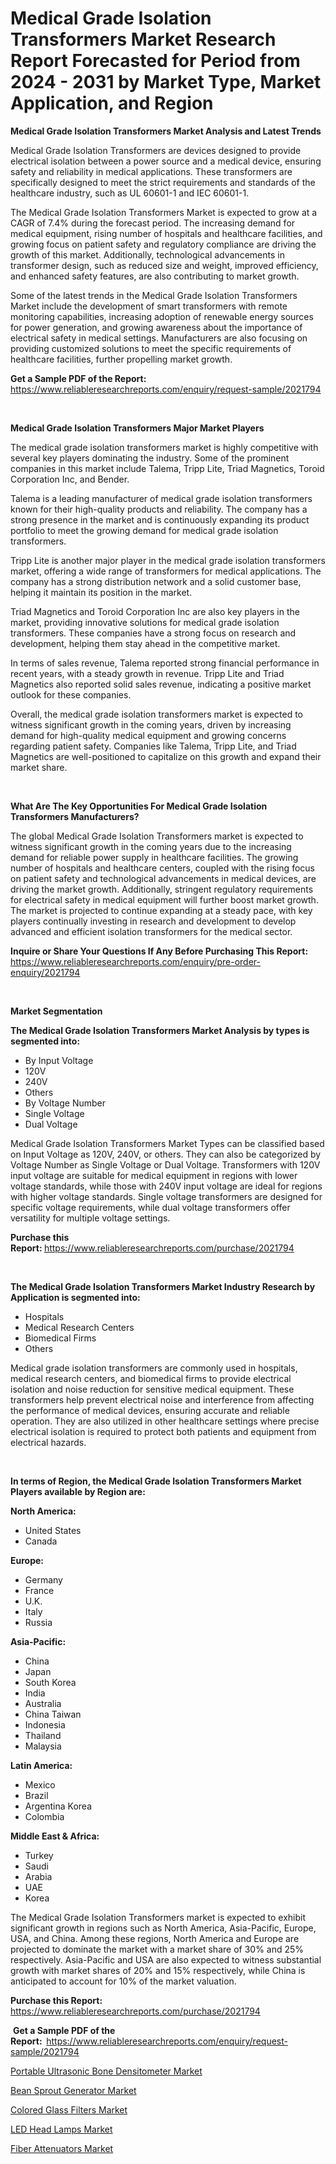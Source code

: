 <p><h1>Medical Grade Isolation Transformers Market Research Report Forecasted for Period from 2024 -  2031 by Market Type, Market Application, and Region</h1></p><p><strong>Medical Grade Isolation Transformers Market Analysis and Latest Trends</strong></p>
<p><p>Medical Grade Isolation Transformers are devices designed to provide electrical isolation between a power source and a medical device, ensuring safety and reliability in medical applications. These transformers are specifically designed to meet the strict requirements and standards of the healthcare industry, such as UL 60601-1 and IEC 60601-1.</p><p>The Medical Grade Isolation Transformers Market is expected to grow at a CAGR of 7.4% during the forecast period. The increasing demand for medical equipment, rising number of hospitals and healthcare facilities, and growing focus on patient safety and regulatory compliance are driving the growth of this market. Additionally, technological advancements in transformer design, such as reduced size and weight, improved efficiency, and enhanced safety features, are also contributing to market growth.</p><p>Some of the latest trends in the Medical Grade Isolation Transformers Market include the development of smart transformers with remote monitoring capabilities, increasing adoption of renewable energy sources for power generation, and growing awareness about the importance of electrical safety in medical settings. Manufacturers are also focusing on providing customized solutions to meet the specific requirements of healthcare facilities, further propelling market growth.</p></p>
<p><strong>Get a Sample PDF of the Report:&nbsp;</strong> <a href="https://www.reliableresearchreports.com/enquiry/request-sample/2021794">https://www.reliableresearchreports.com/enquiry/request-sample/2021794</a></p>
<p>&nbsp;</p>
<p><strong>Medical Grade Isolation Transformers Major Market Players</strong></p>
<p><p>The medical grade isolation transformers market is highly competitive with several key players dominating the industry. Some of the prominent companies in this market include Talema, Tripp Lite, Triad Magnetics, Toroid Corporation Inc, and Bender. </p><p>Talema is a leading manufacturer of medical grade isolation transformers known for their high-quality products and reliability. The company has a strong presence in the market and is continuously expanding its product portfolio to meet the growing demand for medical grade isolation transformers.</p><p>Tripp Lite is another major player in the medical grade isolation transformers market, offering a wide range of transformers for medical applications. The company has a strong distribution network and a solid customer base, helping it maintain its position in the market.</p><p>Triad Magnetics and Toroid Corporation Inc are also key players in the market, providing innovative solutions for medical grade isolation transformers. These companies have a strong focus on research and development, helping them stay ahead in the competitive market.</p><p>In terms of sales revenue, Talema reported strong financial performance in recent years, with a steady growth in revenue. Tripp Lite and Triad Magnetics also reported solid sales revenue, indicating a positive market outlook for these companies.</p><p>Overall, the medical grade isolation transformers market is expected to witness significant growth in the coming years, driven by increasing demand for high-quality medical equipment and growing concerns regarding patient safety. Companies like Talema, Tripp Lite, and Triad Magnetics are well-positioned to capitalize on this growth and expand their market share.</p></p>
<p>&nbsp;</p>
<p><strong>What Are The Key Opportunities For Medical Grade Isolation Transformers Manufacturers?</strong></p>
<p><p>The global Medical Grade Isolation Transformers market is expected to witness significant growth in the coming years due to the increasing demand for reliable power supply in healthcare facilities. The growing number of hospitals and healthcare centers, coupled with the rising focus on patient safety and technological advancements in medical devices, are driving the market growth. Additionally, stringent regulatory requirements for electrical safety in medical equipment will further boost market growth. The market is projected to continue expanding at a steady pace, with key players continually investing in research and development to develop advanced and efficient isolation transformers for the medical sector.</p></p>
<p><strong>Inquire or Share Your Questions If Any Before Purchasing This Report:</strong> <a href="https://www.reliableresearchreports.com/enquiry/pre-order-enquiry/2021794">https://www.reliableresearchreports.com/enquiry/pre-order-enquiry/2021794</a></p>
<p>&nbsp;</p>
<p><strong>Market Segmentation</strong></p>
<p><strong>The Medical Grade Isolation Transformers Market Analysis by types is segmented into:</strong></p>
<p><ul><li>By Input Voltage</li><li>120V</li><li>240V</li><li>Others</li><li>By Voltage Number</li><li>Single Voltage</li><li>Dual Voltage</li></ul></p>
<p><p>Medical Grade Isolation Transformers Market Types can be classified based on Input Voltage as 120V, 240V, or others. They can also be categorized by Voltage Number as Single Voltage or Dual Voltage. Transformers with 120V input voltage are suitable for medical equipment in regions with lower voltage standards, while those with 240V input voltage are ideal for regions with higher voltage standards. Single voltage transformers are designed for specific voltage requirements, while dual voltage transformers offer versatility for multiple voltage settings.</p></p>
<p><strong>Purchase this Report:&nbsp;</strong><a href="https://www.reliableresearchreports.com/purchase/2021794">https://www.reliableresearchreports.com/purchase/2021794</a></p>
<p>&nbsp;</p>
<p><strong>The Medical Grade Isolation Transformers Market Industry Research by Application is segmented into:</strong></p>
<p><ul><li>Hospitals</li><li>Medical Research Centers</li><li>Biomedical Firms</li><li>Others</li></ul></p>
<p><p>Medical grade isolation transformers are commonly used in hospitals, medical research centers, and biomedical firms to provide electrical isolation and noise reduction for sensitive medical equipment. These transformers help prevent electrical noise and interference from affecting the performance of medical devices, ensuring accurate and reliable operation. They are also utilized in other healthcare settings where precise electrical isolation is required to protect both patients and equipment from electrical hazards.</p></p>
<p>&nbsp;</p>
<p><strong>In terms of Region, the Medical Grade Isolation Transformers Market Players available by Region are:</strong></p>
<p>
    <p> <strong> North America: </strong>
        <ul>
            <li>United States</li>
            <li>Canada</li>
        </ul>
        </p> 
    <p> <strong> Europe: </strong>
        <ul>
            <li>Germany</li>
            <li>France</li>
            <li>U.K.</li>
            <li>Italy</li>
            <li>Russia</li>
        </ul>
        </p> 
    <p> <strong> Asia-Pacific: </strong>
        <ul>
            <li>China</li>
            <li>Japan</li>
            <li>South Korea</li>
            <li>India</li>
            <li>Australia</li>
            <li>China Taiwan</li>
            <li>Indonesia</li>
            <li>Thailand</li>
            <li>Malaysia</li>
        </ul>
        </p> 
    <p> <strong> Latin America: </strong>
        <ul>
            <li>Mexico</li>
            <li>Brazil</li>
            <li>Argentina Korea</li>
            <li>Colombia</li>
        </ul>
        </p> 
    <p> <strong> Middle East & Africa: </strong>
        <ul>
            <li>Turkey</li>
            <li>Saudi</li>
            <li>Arabia</li>
            <li>UAE</li>
            <li>Korea</li>
        </ul>
    </p>
    </p>
<p><p>The Medical Grade Isolation Transformers market is expected to exhibit significant growth in regions such as North America, Asia-Pacific, Europe, USA, and China. Among these regions, North America and Europe are projected to dominate the market with a market share of 30% and 25% respectively. Asia-Pacific and USA are also expected to witness substantial growth with market shares of 20% and 15% respectively, while China is anticipated to account for 10% of the market valuation.</p></p>
<p><strong>Purchase this Report: </strong><a href="https://www.reliableresearchreports.com/purchase/2021794">https://www.reliableresearchreports.com/purchase/2021794</a></p>
<p>&nbsp;<strong>Get a Sample PDF of the Report:&nbsp;&nbsp;</strong><a href="https://www.reliableresearchreports.com/enquiry/request-sample/2021794">https://www.reliableresearchreports.com/enquiry/request-sample/2021794</a></p>
<p><strong></strong></p>
<p><p><a href="https://meowing-lemming-dd3.notion.site/Portable-Ultrasonic-Bone-Densitometer-Market-Analysis-Examines-its-Scope-on-Growth-Opportunities-an-6abad303dd3641ea883b320a1d18c547">Portable Ultrasonic Bone Densitometer Market</a></p><p><a href="https://shimmer-gardenia-37a.notion.site/Bean-Sprout-Generator-Market-Size-Focuses-on-Market-Dynamics-In-Depth-Analysis-and-Future-Projectio-58f5bdc4846e416296e475d79fb22ef8">Bean Sprout Generator Market</a></p><p><a href="https://view.publitas.com/reportprime-1/colored-glass-filters-market-provides-a-comprehensive-analysis-including-a-macro-overview-of-the-market-as-well-as-micro-details-such-as-market-size-and-competitive-landscape/">Colored Glass Filters Market</a></p><p><a href="https://cute-banjo-8ca.notion.site/LED-Head-Lamps-Market-Size-Share-Trends-Analysis-Report-By-Application-Regional-Outlook-Competi-81d9134528ed42b5be75576c27f31e17">LED Head Lamps Market</a></p><p><a href="https://view.publitas.com/reportprime-1/fiber-attenuators-market-size-2024-2031-global-industrial-analysis-key-geographical-regions-market-share-top-key-players-product-types-and-forecast-research-report/">Fiber Attenuators Market</a></p></p>